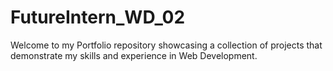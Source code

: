 # FutureIntern_WD_02
Welcome to my Portfolio repository showcasing a collection of projects that demonstrate my skills and experience in Web Development. 
